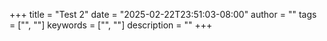 +++
title = "Test 2"
date = "2025-02-22T23:51:03-08:00"
author = ""
tags = ["", ""]
keywords = ["", ""]
description = ""
+++
